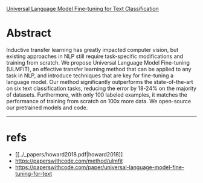 [Universal Language Model Fine-tuning for Text Classification](https://arxiv.org/abs/1801.06146)

# Abstract
Inductive transfer learning has greatly impacted computer vision, but existing approaches in NLP still require task-specific modifications and training from scratch. We propose Universal Language Model Fine-tuning (ULMFiT), an effective transfer learning method that can be applied to any task in NLP, and introduce techniques that are key for fine-tuning a language model. Our method significantly outperforms the state-of-the-art on six text classification tasks, reducing the error by 18-24% on the majority of datasets. Furthermore, with only 100 labeled examples, it matches the performance of training from scratch on 100x more data. We open-source our pretrained models and code.

---

# refs
- [[../_papers/howard2018.pdf|howard2018]]
- https://paperswithcode.com/method/ulmfit
- https://paperswithcode.com/paper/universal-language-model-fine-tuning-for-text